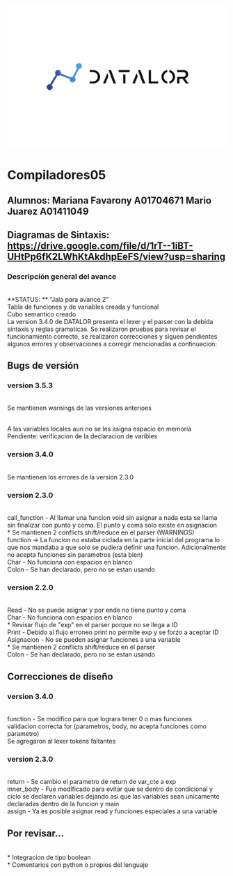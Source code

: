 ![This is an image](/Assets/logo.png)
# Compiladores05
## Alumnos: Mariana Favarony A01704671 Mario Juarez A01411049
## Diagramas de Sintaxis: https://drive.google.com/file/d/1rT--1iBT-UHtPp6fK2LWhKtAkdhpEeFS/view?usp=sharing


### Descripción general del avance
<br> **STATUS: ** "Jala para avance 2"
<br> Tabla de funciones y de variables creada y funcional
<br> Cubo semantico creado
<br>La version 3.4.0 de DATALOR presenta el lexer y el parser con la debida sintaxis y reglas gramaticas. Se realizaron pruebas para revisar el funcionamiento correcto, se realizaron correcciones y siguen pendientes algunos errores y observaciones a corregir mencionadas a continuacion:


## Bugs de versión
### version 3.5.3
<br> Se mantienen warnings de las versiones anterioes 

<br> A las variables locales aun no se les asigna espacio en memoria 
<br> Pendiente: verificacion de la declaracion de varibles

### version 3.4.0
<br> Se mantienen los errores de la version 2.3.0
 
 ### version 2.3.0
 <br>call_function - Al llamar una funcion void sin asignar a nada esta se llama sin finalizar con punto y coma. El punto y coma solo existe en asignacion 
<br> * Se mantienen 2 conflicts shift/reduce en el parser (WARNINGS)
<br> function -> La funcion no estaba ciclada en la parte inicial del programa lo que nos mandaba a que solo se pudiera definir una funcion. Adicionalmente no acepta funciones sin parametros (esta bien)
 <br>Char - No funciona con espacios en blanco
<br>Colon - Se han declarado, pero no se estan usando


 ### version 2.2.0
 <br>Read - No se puede asignar y por ende no tiene punto y coma
 <br>Char - No funciona con espacios en blanco
 <br>* Revisar flujo de "exp" en el parser porque no se llega a ID
 <br>Print -  Debido al flujo erroneo print no permite exp y se forzo a aceptar ID
 <br>Asignacion - No se pueden asignar funciones a una variable
 <br>* Se mantienen 2 conflicts shift/reduce en el parser
 <br>Colon - Se han declarado, pero no se estan usando



## Correcciones de diseño
 ### version 3.4.0
 <br> function - Se modifico para que lograra tener 0 o mas funciones
 <br> validacion correcta for (parametros, body, no acepta funciones como parametro)
 <br> Se agregaron al lexer tokens faltantes
 
 ### version 2.3.0
 <br>return - Se cambio el parametro de return de var_cte a exp
 <br>inner_body - Fue modificado para evitar que se dentro de condicional y  ciclo se declaren    variables  dejando así que las variables sean unicamente declaradas dentro de la funcion y main 
 <br>assign - Ya es posible asignar read y funciones especiales a una variable

 ## Por revisar...
 <br> * Integracion de tipo boolean
 <br> * Comentarios con python o propios del lenguaje
